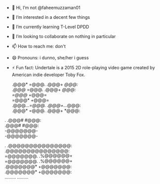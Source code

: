 - 👋 Hi, I’m not @faheemuzzaman01
- 👀 I’m interested in a decent few things
- 🌱 I’m currently learning T-Level DPDD
- 💞️ I’m looking to collaborate on nothing in particular
- 📫 How to reach me: don't
- 😄 Pronouns: i dunno, she/her i guess
- ⚡ Fun fact: Undertale is a 2015 2D role-playing video game created by American indie developer Toby Fox.                                                                               

  .@@@*   =@@@.                     .@@@+   *@@@:                
  .@@@*   =@@@.                     .@@@+   *@@@:                
      =@@@*                             +@@@=                    
      =@@@*                             +@@@=                    
  .@@@*...=@@@.                     .@@@+...*@@@:                
  .@@@*   =@@@.                     .@@@+   *@@@:                
                                                                               
                                                                               
                                                                              
.               .@@@#       #@@@:                               
                .@@@#       #@@@:                               
                    -@@@@@@@-                                   
                    -@@@@@@@-                                   
                                                                               
                                                                               
                                                                               
                                                                               
                                                                               
.               .@@@@@@@@@@@@@@@:                               
                .@@@@@@@@@@@@@@@:                               
         =@@@@@@@.             .%@@@@@@+                        
         =@@@@@@@.             .%@@@@@@+                        
 .@@@@@@@*                             +@@@@@@@:                
 .@@@@@@@*                             +@@@@@@@:                
 .........                             .........                
                                                                               
                                                                               
                                                                               
                                                                               
                                                                               
                                                                               
                                                                               
                                                                                              

<!---
Izeas69/Izeas69 is a ✨ special ✨ repository because its `README.md` (this file) appears on your GitHub profile.
You can click the Preview link to take a look at your changes.
--->
